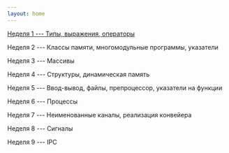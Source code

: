 ```yaml
---
layout: home
---
```


[Неделя 1 --- Типы, выражения, операторы](expressions)

Неделя 2 --- Классы памяти, многомодульные программы, указатели

Неделя 3 --- Массивы

Неделя 4 --- Структуры, динамическая память

Неделя 5 --- Ввод-вывод, файлы, препроцессор, указатели на функции

Неделя 6 --- Процессы

Неделя 7 --- Неименованные каналы, реализация конвейера

Неделя 8 --- Сигналы

Неделя 9 --- IPC

